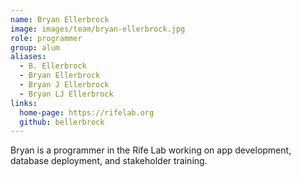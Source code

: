 ```yaml
---
name: Bryan Ellerbrock
image: images/team/bryan-ellerbrock.jpg
role: programmer
group: alum
aliases:
  - B. Ellerbrock
  - Bryan Ellerbrock
  - Bryan J Ellerbrock
  - Bryan LJ Ellerbrock
links:
  home-page: https://rifelab.org
  github: bellerbrock
---
```


Bryan is a programmer in the Rife Lab working on app development, database deployment, and stakeholder training.
